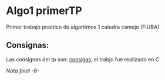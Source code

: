 # Algo1 primerTP

Primer trabajo practico de algoritmos 1 catedra camejo (FIUBA)

## Consignas:
Las consignas del tp son: [consigas](https://github.com/Santiago-Henseler/Algo1-primerTP/blob/main/TP1.pdf), el trabjo fue realizado en C


*Nota final* -8-
